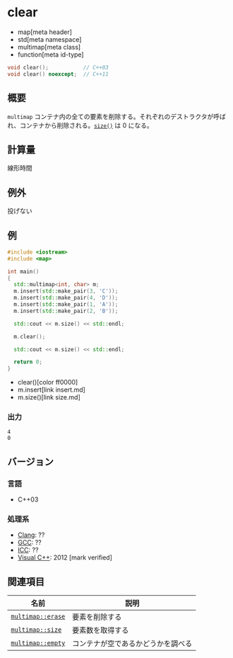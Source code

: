 # clear
* map[meta header]
* std[meta namespace]
* multimap[meta class]
* function[meta id-type]

```cpp
void clear();           // C++03
void clear() noexcept;  // C++11
```

## 概要
`multimap` コンテナ内の全ての要素を削除する。それぞれのデストラクタが呼ばれ、コンテナから削除される。[`size()`](size.md) は 0 になる。


## 計算量
線形時間

## 例外

投げない

## 例
```cpp example
#include <iostream>
#include <map>

int main()
{
  std::multimap<int, char> m;
  m.insert(std::make_pair(3, 'C'));
  m.insert(std::make_pair(4, 'D'));
  m.insert(std::make_pair(1, 'A'));
  m.insert(std::make_pair(2, 'B'));

  std::cout << m.size() << std::endl;

  m.clear();

  std::cout << m.size() << std::endl;

  return 0;
}
```
* clear()[color ff0000]
* m.insert[link insert.md]
* m.size()[link size.md]

### 出力
```
4
0
```

## バージョン
### 言語
- C++03

### 処理系
- [Clang](/implementation.md#clang): ??
- [GCC](/implementation.md#gcc): ??
- [ICC](/implementation.md#icc): ??
- [Visual C++](/implementation.md#visual_cpp): 2012 [mark verified]

## 関連項目

| 名前 | 説明 |
|-------------------------------------------------------------------------------------|-----------------------------------------------------|
| [`multimap::erase`](erase.md) | 要素を削除する |
| [`multimap::size`](size.md) | 要素数を取得する |
| [`multimap::empty`](empty.md) | コンテナが空であるかどうかを調べる |
